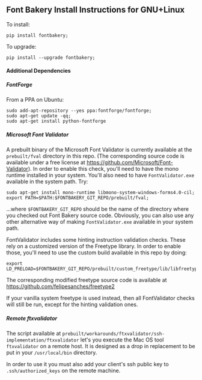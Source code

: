 ## Font Bakery Install Instructions for GNU+Linux

To install:

    pip install fontbakery;
    
To upgrade:

    pip install --upgrade fontbakery;

#### Additional Dependencies

##### FontForge

From a PPA on Ubuntu:

    sudo add-apt-repository --yes ppa:fontforge/fontforge;
    sudo apt-get update -qq;
    sudo apt-get install python-fontforge

##### Microsoft Font Validator

A prebuilt binary of the Microsoft Font Validator is currently available at the `prebuilt/fval` directory in this repo.
(The corresponding source code is available under a free license at https://github.com/Microsoft/Font-Validator).
In order to enable this check, you'll need to have the mono runtime installed in your system.
You'll also need to have `FontValidator.exe` available in the system path.
Try:

    sudo apt-get install mono-runtime libmono-system-windows-forms4.0-cil;
    export PATH=$PATH:$FONTBAKERY_GIT_REPO/prebuilt/fval;

...where `$FONTBAKERY_GIT_REPO` should be the name of the directory where you checked out Font Bakery source code.
Obviously, you can also use any other alternative way of making `FontValidator.exe` available in your system path.

FontValidator includes some hinting instruction validation checks.
These rely on a customized version of the Freetype library.
In order to enable those, you'll need to use the custom build available in this repo by doing:

    export LD_PRELOAD=$FONTBAKERY_GIT_REPO/prebuilt/custom_freetype/lib/libfreetype.so

The corresponding modified freetype source code is available at <https://github.com/felipesanches/freetype2>

If your vanilla system freetype is used instead, then all FontValidator checks will still be run, except for the hinting validation ones.

##### Remote ftxvalidator

The script available at `prebuilt/workarounds/ftxvalidator/ssh-implementation/ftxvalidator` let's you execute the Mac OS tool `ftxvalidator` on a remote host. It is designed as a drop in replacement to be put in your `/usr/local/bin` directory.

In order to use it you must also add your client's ssh public key to `.ssh/authorized_keys` on the remote machine.

